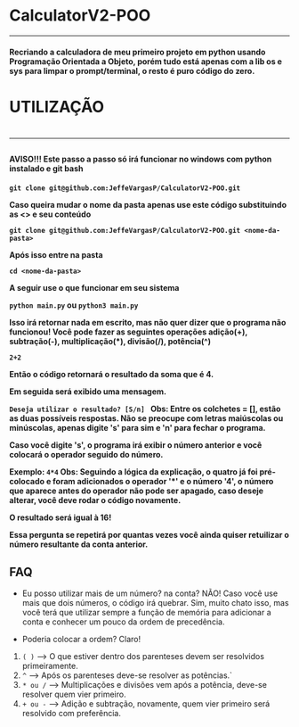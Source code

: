 # CalculatorV2-POO
<hr>
<h4>Recriando a calculadora de meu primeiro projeto em python usando Programação Orientada a Objeto, porém tudo está apenas com a lib os e sys para limpar o prompt/terminal, o resto é puro código do zero.</h4>

<h1> UTILIZAÇÃO <h1>
<hr>
<h4> AVISO!!! Este passo a passo só irá funcionar no windows com python instalado e git bash </h4>

<h4>

`git clone git@github.com:JeffeVargasP/CalculatorV2-POO.git`

Caso queira mudar o nome da pasta apenas use este código substituindo as <> e seu conteúdo

`git clone git@github.com:JeffeVargasP/CalculatorV2-POO.git <nome-da-pasta>`

Após isso entre na pasta

`cd <nome-da-pasta>`

A seguir use o que funcionar em seu sistema

`python main.py` ou `python3 main.py`

Isso irá retornar nada em escrito, mas não quer dizer que o programa não funcionou!
Você pode fazer as seguintes operações adição(+), subtração(-), multiplicação(*), divisão(/), potência(^)

`2+2`

Então o código retornará o resultado da soma que é 4.

Em seguida será exibido uma mensagem.

`Deseja utilizar o resultado? [S/n] ` Obs: Entre os colchetes = [], estão as duas possíveis respostas. Não se preocupe com letras maiúscolas ou minúscolas, apenas digite 's' para sim e 'n' para fechar o programa.

Caso você digite 's', o programa irá exibir o número anterior e você colocará o operador seguido do número.

Exemplo: `4*4` Obs: Seguindo a lógica da explicação, o quatro já foi pré-colocado e foram adicionados o operador '*' e o número '4', o número que aparece antes do operador não pode ser apagado, caso deseje alterar, você deve rodar o código novamente.

O resultado será igual à 16!

Essa pergunta se repetirá por quantas vezes você ainda quiser retuilizar o número resultante da conta anterior.

<h2> FAQ </h2>

- Eu posso utilizar mais de um número? na conta? NÃO! Caso você use mais que dois números, o código irá quebrar. Sim, muito chato isso, mas você terá que utilizar sempre a função de memória para adicionar a conta e conhecer um pouco da ordem de precedência.

- Poderia colocar a ordem? Claro!

1. `( )`     --> O que estiver dentro dos parenteses devem ser resolvidos primeiramente.
2.  `^`      --> Após os parenteses deve-se resolver as potências.`
3. `* ou /`  --> Multiplicações e divisões vem após a potência, deve-se resolver quem vier primeiro.
4. `+ ou -`  --> Adição e subtração, novamente, quem vier primeiro será resolvido com preferência.

</h4>